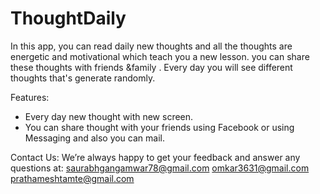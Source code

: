 # ThoughtDaily
In this app, you can read daily new thoughts and all the thoughts are energetic and motivational which teach
you a new lesson. you can share these thoughts with friends &family .
Every day you will see different thoughts that's generate randomly.

Features:
* Every day new thought with new screen.
* You can share thought with your friends using Facebook or using Messaging and also you can mail.




Contact Us:
We’re always happy to get your feedback and answer any questions at:
saurabhgangamwar78@gmail.com
omkar3631@gmail.com
prathameshtamte@gmail.com
